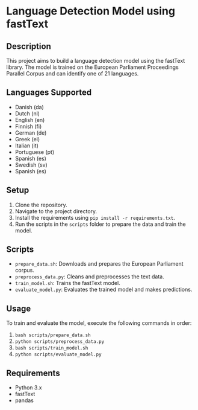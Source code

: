 # Language Detection Model using fastText

## Description

This project aims to build a language detection model using the fastText library. The model is trained on the European Parliament Proceedings Parallel Corpus and can identify one of 21 languages.

## Languages Supported


- Danish (da)
- Dutch (nl)
- English (en)
- Finnish (fi)
- German (de)
- Greek (el)
- Italian (it)
- Portuguese (pt)
- Spanish (es)
- Swedish (sv)
- Spanish (es)

## Setup

1. Clone the repository.
2. Navigate to the project directory.
3. Install the requirements using `pip install -r requirements.txt`.
4. Run the scripts in the `scripts` folder to prepare the data and train the model.

## Scripts

- `prepare_data.sh`: Downloads and prepares the European Parliament corpus.
- `preprocess_data.py`: Cleans and preprocesses the text data.
- `train_model.sh`: Trains the fastText model.
- `evaluate_model.py`: Evaluates the trained model and makes predictions.

## Usage

To train and evaluate the model, execute the following commands in order:

1. `bash scripts/prepare_data.sh`
2. `python scripts/preprocess_data.py`
3. `bash scripts/train_model.sh`
4. `python scripts/evaluate_model.py`

## Requirements

- Python 3.x
- fastText
- pandas

